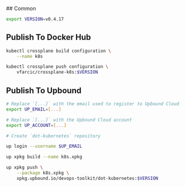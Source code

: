 ## Common

```bash
export VERSION=v0.4.17
```

## Publish To Docker Hub

```bash
kubectl crossplane build configuration \
    --name k8s

kubectl crossplane push configuration \
    vfarcic/crossplane-k8s:$VERSION
```

## Publish To Upbound

```bash
# Replace `[...]` with the email used to register to Upbound Cloud
export UP_EMAIL=[...]

# Replace `[...]` with the Upbound Cloud account
export UP_ACCOUNT=[...]

# Create `dot-kubernetes` repository

up login --username $UP_EMAIL

up xpkg build --name k8s.xpkg

up xpkg push \
    --package k8s.xpkg \
    xpkg.upbound.io/devops-toolkit/dot-kubernetes:$VERSION
```